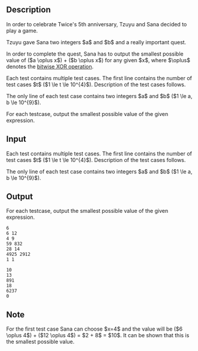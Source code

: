 ## Description

<div><p><span class="tex-font-style-it">In order to celebrate Twice's 5th anniversary, Tzuyu and Sana decided to play a game.</span></p><p>Tzuyu gave Sana two integers $a$ and $b$ and a really important quest.</p><p>In order to complete the quest, Sana has to output the smallest possible value of ($a \oplus x$) + ($b \oplus x$) for any given $x$, where $\oplus$ denotes the <a href="https://en.wikipedia.org/wiki/Bitwise_operation#XOR">bitwise XOR operation</a>. </p></div><div class="input-specification"><p>Each test contains multiple test cases. The first line contains the number of test cases $t$ ($1 \le t \le 10^{4}$). Description of the test cases follows.</p><p>The only line of each test case contains two integers $a$ and $b$ ($1 \le a, b \le 10^{9}$).</p></div><div class="output-specification"><p>For each testcase, output the smallest possible value of the given expression.</p></div>

## Input

<p>Each test contains multiple test cases. The first line contains the number of test cases $t$ ($1 \le t \le 10^{4}$). Description of the test cases follows.</p><p>The only line of each test case contains two integers $a$ and $b$ ($1 \le a, b \le 10^{9}$).</p>

## Output

<p>For each testcase, output the smallest possible value of the given expression.</p>





```input1
6
6 12
4 9
59 832
28 14
4925 2912
1 1
```




```output1
10
13
891
18
6237
0
```



## Note

<p>For the first test case Sana can choose $x=4$ and the value will be ($6 \oplus 4$) + ($12 \oplus 4$) = $2 + 8$ = $10$. It can be shown that this is the smallest possible value.</p>
